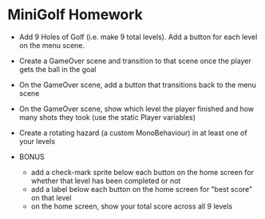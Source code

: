 # MiniGolf Homework
* Add 9 Holes of Golf (i.e. make 9 total levels). Add a button for each level on the menu scene.
* Create a GameOver scene and transition to that scene once the player gets the ball in the goal
* On the GameOver scene, add a button that transitions back to the menu scene
* On the GameOver scene, show which level the player finished and how many shots they took (use the static Player variables)
* Create a rotating hazard (a custom MonoBehaviour) in at least one of your levels

* BONUS
  * add a check-mark sprite below each button on the home screen for whether that level has been completed or not
  * add a label below each button on the home screen for "best score" on that level
  * on the home screen, show your total score across all 9 levels


